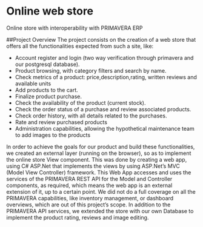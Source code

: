 # Online web store

Online store with interoperability with PRIMAVERA ERP

##Project Overview 
The project consists on the creation of a web store that offers all the functionalities expected from such a site, like:

* Account register and login (two way verification through primavera and our postgresql database).
* Product browsing, with category filters and search by name.
* Check metrics of a product: price,description,rating, written reviews and available units
* Add products to the cart.
* Finalize product purchase.
* Check the availability of the product (current stock).
* Check the order status of a purchase and review associated products.
* Check order history, with all details related to the purchases.
* Rate and review purchased products
* Administration capabilities, allowing the hypothetical maintenance team to add images to the products

In order to achieve the goals for our product  and build these functionalities, we created an external layer (running on the browser), so as to implement the online store View component. This was done by creating a web app, using C# ASP.Net that implements the views by using ASP.Net’s MVC (Model View Controller) framework. 
This Web App accesses and uses the services of the PRIMAVERA REST API for the Model and Controller components, as required, which means the web app is an external extension of it, up to a certain point. We did not do a full coverage on all the PRIMAVERA capabilities, like inventory management, or dashboard overviews, which are out of this project’s scope. In addition to the PRIMAVERA API services, we extended the store with our own Database to implement the product rating, reviews and image editing.
